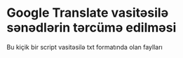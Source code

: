 # Google Translate vasitəsilə sənədlərin tərcümə edilməsi

Bu kiçik bir script vasitəsilə txt formatında olan faylları 
